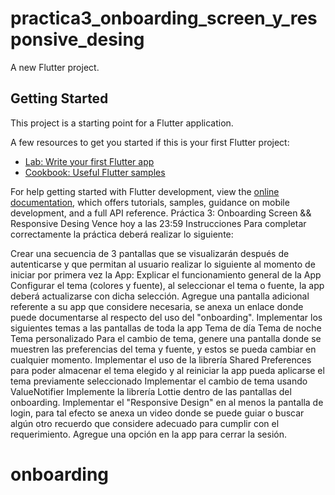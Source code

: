 # practica3_onboarding_screen_y_responsive_desing

A new Flutter project.

## Getting Started

This project is a starting point for a Flutter application.

A few resources to get you started if this is your first Flutter project:

- [Lab: Write your first Flutter app](https://docs.flutter.dev/get-started/codelab)
- [Cookbook: Useful Flutter samples](https://docs.flutter.dev/cookbook)

For help getting started with Flutter development, view the
[online documentation](https://docs.flutter.dev/), which offers tutorials,
samples, guidance on mobile development, and a full API reference.
Práctica 3: Onboarding Screen && Responsive Desing
Vence hoy a las 23:59
Instrucciones
Para completar correctamente la práctica deberá realizar lo siguiente:

Crear una secuencia de 3 pantallas que se visualizarán después de autenticarse y que permitan al usuario realizar lo siguiente al momento de iniciar por primera vez la App:
Explicar el funcionamiento general de la App
Configurar el tema (colores y fuente), al seleccionar el tema o fuente, la app deberá actualizarse con dicha selección.
Agregue una pantalla adicional referente a su app que considere necesaria, se anexa un enlace donde puede documentarse al respecto del uso del "onboarding".
Implementar los siguientes temas a las pantallas de toda la app
Tema de día
Tema de noche
Tema personalizado
Para el cambio de tema, genere una pantalla donde se muestren las preferencias del tema y fuente, y estos se pueda cambiar en cualquier momento.
Implementar el uso de la librería Shared Preferences para poder almacenar el tema elegido y al reiniciar la app pueda aplicarse el tema previamente seleccionado
Implementar el cambio de tema usando ValueNotifier
Implemente la librería Lottie dentro de las pantallas del onboarding.
Implementar el "Responsive Design" en al menos la pantalla de login, para tal efecto se anexa un video donde se puede guiar o buscar algún otro recuerdo que considere adecuado para cumplir con el requerimiento.
Agregue una opción en la app para cerrar la sesión.
# onboarding
